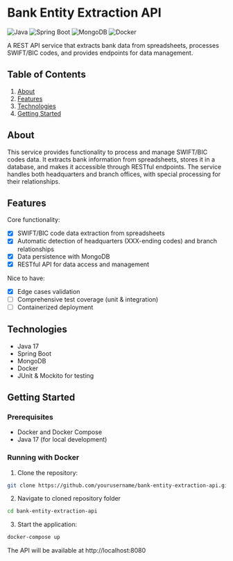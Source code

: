 # Bank Entity Extraction API

![Java](https://img.shields.io/badge/Java-17-brightgreen)
![Spring Boot](https://img.shields.io/badge/Spring%20Boot-3.4.3-green)
![MongoDB](https://img.shields.io/badge/MongoDB-Latest-success)
![Docker](https://img.shields.io/badge/Docker-Enabled-blue)

A REST API service that extracts bank data from spreadsheets, processes SWIFT/BIC codes, and provides endpoints for data management.

## Table of Contents

1. [About](#about)
2. [Features](#features)
3. [Technologies](#technologies)
4. [Getting Started](#getting-started)

## About

This service provides functionality to process and manage SWIFT/BIC codes data. It extracts bank information from spreadsheets, stores it in a database, and makes it accessible through RESTful endpoints. The service handles both headquarters and branch offices, with special processing for their relationships.

## Features

Core functionality:
- [x] SWIFT/BIC code data extraction from spreadsheets
- [x] Automatic detection of headquarters (XXX-ending codes) and branch relationships
- [x] Data persistence with MongoDB
- [x] RESTful API for data access and management

Nice to have:
- [x] Edge cases validation
- [ ] Comprehensive test coverage (unit & integration)
- [ ] Containerized deployment

## Technologies

- Java 17
- Spring Boot
- MongoDB
- Docker
- JUnit & Mockito for testing

## Getting Started

### Prerequisites

- Docker and Docker Compose
- Java 17 (for local development)

### Running with Docker

1. Clone the repository:
```bash
git clone https://github.com/yourusername/bank-entity-extraction-api.git
```
2. Navigate to cloned repository folder
```bash
cd bank-entity-extraction-api
```
3. Start the application:
```bash
docker-compose up
```

The API will be available at http://localhost:8080